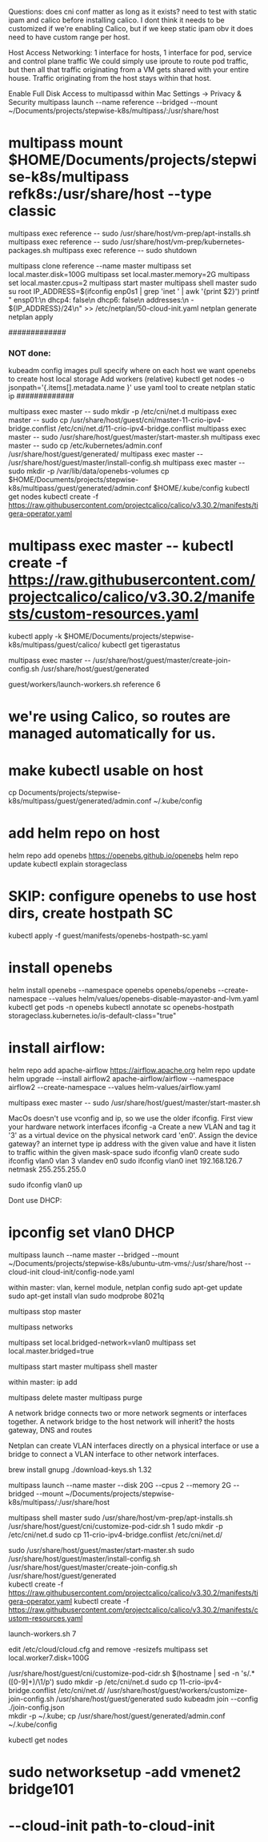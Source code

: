 Questions:
does cni conf matter as long as it exists? need to test with static ipam and calico before installing calico.
I dont think it needs to be customized if we're enabling Calico, but if we keep static ipam obv it does need to have custom range per host.

Host Access
Networking: 1 interface for hosts, 1 interface for pod, service and control plane traffic
We could simply use iproute to route pod traffic, but then all that traffic originating from a VM gets shared with your entire house. Traffic originating from the host stays within that host.


Enable Full Disk Access to multipassd within Mac Settings -> Privacy & Security
multipass launch --name reference  --bridged  --mount ~/Documents/projects/stepwise-k8s/multipass/:/usr/share/host
# multipass mount $HOME/Documents/projects/stepwise-k8s/multipass refk8s:/usr/share/host --type classic
multipass exec reference -- sudo /usr/share/host/vm-prep/apt-installs.sh
multipass exec reference -- sudo /usr/share/host/vm-prep/kubernetes-packages.sh
multipass exec reference -- sudo shutdown

multipass clone reference --name master 
multipass set local.master.disk=100G
multipass set local.master.memory=2G
multipass set local.master.cpus=2
multipass start master
multipass shell master
sudo su root
IP_ADDRESS=$(ifconfig enp0s1 | grep 'inet ' | awk '{print $2}')
printf "    ensp01:\n      dhcp4: false\n      dhcp6: false\n      addresses:\n      - ${IP_ADDRESS}/24\n" >> /etc/netplan/50-cloud-init.yaml
netplan generate
netplan apply

#############
### NOT done:
kubeadm config images pull
specify where on each host we want openebs to create host local storage
Add workers (relative) kubectl get nodes -o jsonpath='{.items[].metadata.name }'
use yaml tool to create netplan static ip
#############

multipass exec master -- sudo mkdir -p /etc/cni/net.d
multipass exec master -- sudo cp /usr/share/host/guest/cni/master-11-crio-ipv4-bridge.conflist /etc/cni/net.d/11-crio-ipv4-bridge.conflist
multipass exec master -- sudo /usr/share/host/guest/master/start-master.sh
multipass exec master -- sudo cp /etc/kubernetes/admin.conf /usr/share/host/guest/generated/
multipass exec master -- /usr/share/host/guest/master/install-config.sh
multipass exec master -- sudo mkdir -p /var/lib/data/openebs-volumes
cp $HOME/Documents/projects/stepwise-k8s/multipass/guest/generated/admin.conf $HOME/.kube/config
kubectl get nodes
kubectl create -f https://raw.githubusercontent.com/projectcalico/calico/v3.30.2/manifests/tigera-operator.yaml
# multipass exec master -- kubectl create -f https://raw.githubusercontent.com/projectcalico/calico/v3.30.2/manifests/custom-resources.yaml
kubectl apply -k $HOME/Documents/projects/stepwise-k8s/multipass/guest/calico/
kubectl get tigerastatus

multipass exec master -- /usr/share/host/guest/master/create-join-config.sh /usr/share/host/guest/generated  

guest/workers/launch-workers.sh reference 6


# we're using Calico, so routes are managed automatically for us.

# make kubectl usable on host
cp Documents/projects/stepwise-k8s/multipass/guest/generated/admin.conf ~/.kube/config

# add helm repo on host
helm repo add openebs https://openebs.github.io/openebs
helm repo update
kubectl explain storageclass
# SKIP: configure openebs to use host dirs, create hostpath SC
kubectl apply -f guest/manifests/openebs-hostpath-sc.yaml 

# install openebs
helm install openebs --namespace openebs openebs/openebs --create-namespace --values helm/values/openebs-disable-mayastor-and-lvm.yaml
kubectl get pods -n openebs
kubectl annotate sc openebs-hostpath storageclass.kubernetes.io/is-default-class="true"
# install airflow:
helm repo add apache-airflow https://airflow.apache.org
helm repo update
helm upgrade --install airflow2 apache-airflow/airflow --namespace airflow2 --create-namespace --values helm-values/airflow.yaml


multipass exec master -- sudo /usr/share/host/guest/master/start-master.sh

MacOs doesn't use vconfig and ip, so we use the older ifconfig.
First view your hardware network interfaces
ifconfig -a
Create a new VLAN and tag it '3' as a virtual device on the physical network card 'en0'.
Assign the device gateway? an internet type ip address with the given value and have it listen to traffic within the given mask-space
sudo ifconfig vlan0 create
sudo ifconfig vlan0 vlan 3 vlandev en0
sudo ifconfig vlan0 inet 192.168.126.7 netmask 255.255.255.0

sudo ifconfig vlan0 up

Dont use DHCP:
# ipconfig set vlan0 DHCP


multipass launch --name master  --bridged --mount ~/Documents/projects/stepwise-k8s/ubuntu-utm-vms/:/usr/share/host --cloud-init cloud-init/config-node.yaml

within master:
vlan, kernel module, netplan config
sudo apt-get update
sudo apt-get install vlan
sudo modprobe 8021q


multipass stop master

multipass networks

multipass set local.bridged-network=vlan0
multipass set local.master.bridged=true

multipass start master
multipass shell master

within master:
ip add 

multipass delete master
multipass purge


A network bridge connects two or more network segments or interfaces together.
A network bridge to the host network will inherit? the hosts gateway, DNS and routes


Netplan can create VLAN interfaces directly on a physical interface or use a bridge to connect a VLAN interface to other network interfaces. 

brew install gnupg
./download-keys.sh 1.32


multipass launch --name master  --disk 20G --cpus 2 --memory 2G --bridged --mount ~/Documents/projects/stepwise-k8s/multipass/:/usr/share/host

multipass shell master
sudo /usr/share/host/vm-prep/apt-installs.sh
/usr/share/host/guest/cni/customize-pod-cidr.sh 1
sudo mkdir -p /etc/cni/net.d
sudo cp 11-crio-ipv4-bridge.conflist /etc/cni/net.d/ 

sudo /usr/share/host/guest/master/start-master.sh
sudo /usr/share/host/guest/master/install-config.sh
/usr/share/host/guest/master/create-join-config.sh /usr/share/host/guest/generated  
kubectl create -f https://raw.githubusercontent.com/projectcalico/calico/v3.30.2/manifests/tigera-operator.yaml
kubectl create -f https://raw.githubusercontent.com/projectcalico/calico/v3.30.2/manifests/custom-resources.yaml

launch-workers.sh 7

edit /etc/cloud/cloud.cfg and remove -resizefs
multipass set local.worker7.disk=100G

/usr/share/host/guest/cni/customize-pod-cidr.sh $(hostname | sed -n 's/.*\([0-9]\+\)/\1/p')
sudo mkdir -p /etc/cni/net.d
sudo cp 11-crio-ipv4-bridge.conflist /etc/cni/net.d/ 
/usr/share/host/guest/workers/customize-join-config.sh /usr/share/host/guest/generated
sudo kubeadm join --config ./join-config.json  
mkdir -p ~/.kube; cp /usr/share/host/guest/generated/admin.conf ~/.kube/config 

kubectl get nodes

# sudo networksetup -add vmenet2 bridge101
# --cloud-init path-to-cloud-init


